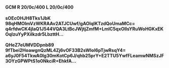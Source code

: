 #### GCM R 20/0c/400 L 20/0c/400
**sOEcOHJH8Tks1JbK**<br/>**98qHMOlmVzWKRAAv2ATJCUwf/gAOIqlKTzdQoUmaMCc=**<br/>**q4rfdwCK4jlaQ1J544VQA3LtBcJWjtjZmfM+LmlC5qxOlIsYRuWoHGKxEKOqlzuYyPXiIkzdr5LbzttH...**<br/><br/>
**QHeZ7eUMVDDpnb89**<br/>**9fTbei2HoawgnQzML4Zj6vOF33B2sWlol6pTjwRsqY4=**<br/>**a6yJ0F54TkwA0Ig30mKotCp6J/qhb25prY+E2TTU5YwfFLeamwNMSzJF3OYzGPWPtS1o0NkciR+EhkfA...**